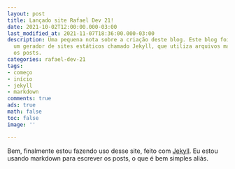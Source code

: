 ```yaml
---
layout: post
title: Lançado site Rafael Dev 21!
date: 2021-10-02T12:00:00.000-03:00
last_modified_at: 2021-11-07T18:36:00.000-03:00
description: Uma pequena nota sobre a criação deste blog. Este blog foi feito com
  um gerador de sites estáticos chamado Jekyll, que utiliza arquivos markdown para
  os posts.
categories: rafael-dev-21
tags:
- começo
- início
- jekyll
- markdown
comments: true
ads: true
math: false
toc: false
image: ''

---
```

Bem, finalmente estou fazendo uso desse site, feito com [Jekyll](https://jekyllrb.com). Eu estou usando markdown para escrever os posts, o que é bem simples aliás.
